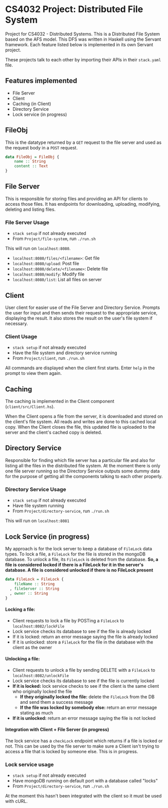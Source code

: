 # CS4032 Project: Distributed File System
Project for CS4032 - Distributed Systems. This is a Distributed File System based on the AFS model. This DFS was written in Haskell using the Servant framework. Each feature listed below is implemented in its own Servant project. 

These projects talk to each other by importing their APIs in their `stack.yaml` file. 

## Features implemented
 - File Server
 - Client
 - Caching (in Client)
 - Directory Service
 - Lock service (in progress)
 
## FileObj
This is the datatype returned by a `GET` request to the file server and used as the request body in a `POST` request.

```Haskell
data FileObj = FileObj {
    name :: String
    content :: Text
}
```

## File Server
This is responsible for storing files and providing an API for clients to access those files. It has endpoints for downloading, uploading, modifying, deleting and listing files.

### File Server Usage
- `stack setup` if not already executed
- From `Project/file-system`, run `./run.sh`

This will run on `localhost:8080`.

- `localhost:8080/files/<filename>`: Get file
- `localhost:8080/upload`: Post file
- `localhost:8080/delete/<filename>`: Delete file
- `localhost:8080/modify`: Modify file
- `localhost:8080/list`: List all files on server

## Client
User client for easier use of the File Server and Directory Service. Prompts the user for input and then sends their request to the appropriate service, displaying the result. It also stores the result on the user's file system if necessary.

### Client Usage
- `stack setup` if not already executed
- Have the file system and directory service running
- From `Project/client`, run `./run.sh`

All commands are displayed when the client first starts. Enter `help` in the prompt to view them again.

## Caching
The caching is implemented in the Client component (`client/src/Client.hs`).

When the Client opens a file from the server, it is downloaded and stored on the client's file system. All reads and writes are done to this cached local copy. When the Client closes the file, this updated file is uploaded to the server and the client's cached copy is deleted.

## Directory Service
Responsible for finding which file server has a particular file and also for listing all the files in the distributed file system. At the moment there is only one file server running so the Directory Service outputs some dummy data for the purpose of getting all the components talking to each other properly.

### Directory Service Usage
- `stack setup` if not already executed
- Have file system running
- From `Project/directory-service`, run `./run.sh`

This will run on `localhost:8081`

## Lock Service (in progress)
My approach is for the lock server to keep a database of `FileLock` data types. To lock a file, a `FileLock` for the file is stored in the mongoDB database. To unlock a file, its `FileLock` is deleted from the database. **So, a file is considered locked  if there is a FileLock for it in the server's database. A file is considered unlocked if there is no FileLock present**
```haskell
data FileLock = FileLock {
    fileName :: String
  , fileServer :: String
  , owner :: String
}
```

#### Locking a file:
- Client requests to lock a file by POSTing a `FileLock` to `localhost:8082/lockFile`
- Lock service checks its database to see if the file is already locked
- If it is locked: return an error message saying the file is already locked
- If it is unlocked: store a `FileLock` for the file in the database with the client as the owner

#### Unlocking a file:
- Client requests to unlock a file by sending DELETE with a `FileLock` to `localhost:8082/unlockFile`
- Lock service checks its database to see if the file is currently locked
- **If it is locked:** lock service checks to see if the client is the same client who originally locked the file
  - **If they originally locked the file:** delete the `FileLock` from the DB and send them a success message
  - **If the file was locked by somebody else:** return an error message stating as much
- **If it is unlocked:** return an error message saying the file is not locked

#### Integration with Client + File Server (in progress)
The lock service has a `checkLock` endpoint which returns if a file is locked or not. This can be used by the file server to make sure a Client isn't trying to access a file that is locked by someone else. This is in progress.

### Lock service usage
- `stack setup` if not already executed
- Have mongoDB running on default port with a database called "locks"
- From `Project/directory-service`, run `./run.sh`

At the moment this hasn't been integrated with the client so it must be used with cURL.
